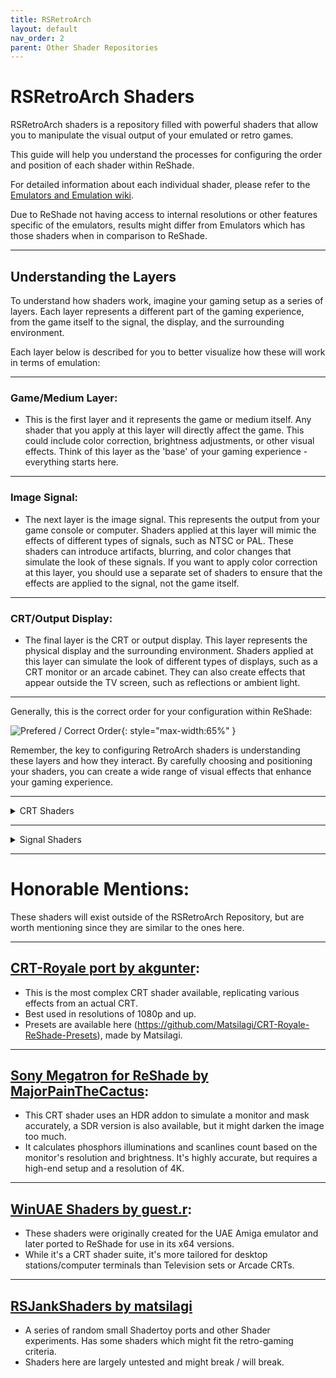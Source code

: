 ```yaml
---
title: RSRetroArch
layout: default
nav_order: 2
parent: Other Shader Repositories
---
```


# RSRetroArch Shaders

RSRetroArch shaders is a repository filled with powerful shaders that allow you to manipulate the visual output of your emulated or retro games.

This guide will help you understand the processes for configuring the order and position of each shader within ReShade.

For detailed information about each individual shader, please refer to the [Emulators and Emulation wiki](https://emulation.gametechwiki.com/index.php/Shaders_and_filters).

Due to ReShade not having access to internal resolutions or other features specific of the emulators, results might differ from Emulators which has those shaders when in comparison to ReShade.

---

## Understanding the Layers

To understand how shaders work, imagine your gaming setup as a series of layers. Each layer represents a different part of the gaming experience, from the game itself to the signal, the display, and the surrounding environment.

Each layer below is described for you to better visualize how these will work in terms of emulation:

---

### **Game/Medium Layer:**

  * This is the first layer and it represents the game or medium itself. Any shader that you apply at this layer will directly affect the game. This could include color correction, brightness adjustments, or other visual effects. Think of this layer as the 'base' of your gaming experience - everything starts here.

---

### **Image Signal:**

  * The next layer is the image signal. This represents the output from your game console or computer. Shaders applied at this layer will mimic the effects of different types of signals, such as NTSC or PAL. These shaders can introduce artifacts, blurring, and color changes that simulate the look of these signals. If you want to apply color correction at this layer, you should use a separate set of shaders to ensure that the effects are applied to the signal, not the game itself.

---

### **CRT/Output Display:**

  * The final layer is the CRT or output display. This layer represents the physical display and the surrounding environment. Shaders applied at this layer can simulate the look of different types of displays, such as a CRT monitor or an arcade cabinet. They can also create effects that appear outside the TV screen, such as reflections or ambient light.

---

Generally, this is the correct order for your configuration within ReShade:

![Prefered / Correct Order](../images/configuring-rsretroarch-shaders/pref_order.png){: style="max-width:65%" }

Remember, the key to configuring RetroArch shaders is understanding these layers and how they interact. By carefully choosing and positioning your shaders, you can create a wide range of visual effects that enhance your gaming experience.

---

<details markdown="block" class="details-tree">
<summary>CRT Shaders</summary>

This section introduces some of the most commonly used CRT-Shaders. Each shader has unique features and performance impacts.

---

<details markdown="block" class="details-tree">
<summary>CRT-Lottes</summary>

CRT-Lottes, created by Timothy Lottes, is designed to convincingly simulate various types of CRTs and masks. It's not too resource-intensive, making it a good choice for most systems.

</details>

---

<details markdown="block" class="details-tree">
<summary>CRT-Potato</summary>

CRT-Potato is a lightweight shader that comes in two variants: Cool and Warm. It's designed to mimic a Trinitron display and is ideal for less powerful systems or mobile devices.

</details>

---

<details markdown="block" class="details-tree">
<summary>CRT-Hyllian</summary>

CRT-Hyllian is designed to mimic an arcade display, but can also simulate other types of monitors. It's a bit more resource-intensive than Lottes, but still manageable for most systems.

</details>

---

<details markdown="block" class="details-tree">
<summary>CRT-NewPixie</summary>

CRT-NewPixie, created by Mattias Gustaffson, is a popular choice for CRT Shaders. It strikes a balance between visual fidelity and performance, making it a good all-around choice.

</details>

---

<details markdown="block" class="details-tree">
<summary>CRT-Royale</summary>

CRT-Royale is the most advanced CRT shader currently available. It's designed for 4K displays and includes a wide range of features, including multiple mask types, scanline options, interlacing, bloom and halation, phosphor and beam offsets, and more. However, it's also the most resource-intensive shader, so a dedicated GPU from 2010 or later is recommended.

</details>

</details>

---

<details markdown="block" class="details-tree">
<summary>Signal Shaders</summary>

This section introduces some of the signal shaders (NTSC and PAL) available in the repository, highlighting their unique features and performance impacts.

---

<details markdown="block" class="details-tree">
<summary>Artifact Colors</summary>

Artifact Colors shader mimics the output of an Apple II NTSC connection. It's great for those seeking the signal/dot crawl effect (also known as "rainbow" effect). Its blurring effect is also useful for 2D game sprite blending.

</details>

---

<details markdown="block" class="details-tree">
<summary>NTSC RetroArch</summary>

NTSC RetroArch, created by trogglemonkey, is a widely used NTSC shader due to its speed and ease of use. It comes in two versions: one with scanlines and one without, catering to different user preferences.

</details>

---

<details markdown="block" class="details-tree">
<summary>GTUv50</summary>

GTUv50 is an advanced NTSC-signal shader that emphasizes on signal blurring. It offers options for scanlines, connection type, TV line count, and signal frequency on each layer, making it ideal for replicating specific setups.

</details>

---

<details markdown="block" class="details-tree">
<summary>MAME NTSC</summary>

MAME NTSC is the standard NTSC shader found in the MAME emulator. It offers some dot-crawl / signal artifacts, but is more subdued compared to other shaders.

</details>

---

<details markdown="block" class="details-tree">
<summary>R57-PAL</summary>

R57-PAL is a realistic PAL shader that mimics the output of a NES PAL connection. It works well with most console visuals and effectively replicates the setups common in European countries. It also includes the notable "dot-crawl" effects and other signal anomalies.

</details>

</details>

---

# Honorable Mentions:

These shaders will exist outside of the RSRetroArch Repository, but are worth mentioning since they are similar to the ones here.

---

## [CRT-Royale port by akgunter](https://github.com/akgunter/crt-royale-reshade):

* This is the most complex CRT shader available, replicating various effects from an actual CRT.
* Best used in resolutions of 1080p and up.
* Presets are available here (https://github.com/Matsilagi/CRT-Royale-ReShade-Presets), made by Matsilagi.

---

## [Sony Megatron for ReShade by MajorPainTheCactus](https://github.com/MajorPainTheCactus/SonyMegatron-ReShade):

* This CRT shader uses an HDR addon to simulate a monitor and mask accurately, a SDR version is also available, but it might darken the image too much. 
* It calculates phosphors illuminations and scanlines count based on the monitor's resolution and brightness. It's highly accurate, but requires a high-end setup and a resolution of 4K.

---

## [WinUAE Shaders by guest.r](https://github.com/guestrr/WinUAE-Shaders/tree/master/ReshadeShaders):

* These shaders were originally created for the UAE Amiga emulator and later ported to ReShade for use in its x64 versions. 
* While it's a CRT shader suite, it's more tailored for desktop stations/computer terminals than Television sets or Arcade CRTs.

---

## [RSJankShaders by matsilagi](https://github.com/Matsilagi/RSJankShaders)

* A series of random small Shadertoy ports and other Shader experiments. Has some shaders which might fit the retro-gaming criteria.
* Shaders here are largely untested and might break / will break.